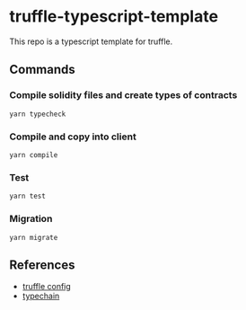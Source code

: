 # truffle-typescript-template

This repo is a typescript template for truffle.

## Commands

### Compile solidity files and create types of contracts

```
yarn typecheck
```

### Compile and copy into client

```
yarn compile
```

### Test

```
yarn test
```

### Migration

```
yarn migrate
```

## References

- [truffle config](https://trufflesuite.com/docs/truffle/reference/configuration)
- [typechain](https://github.com/dethcrypto/TypeChain)
